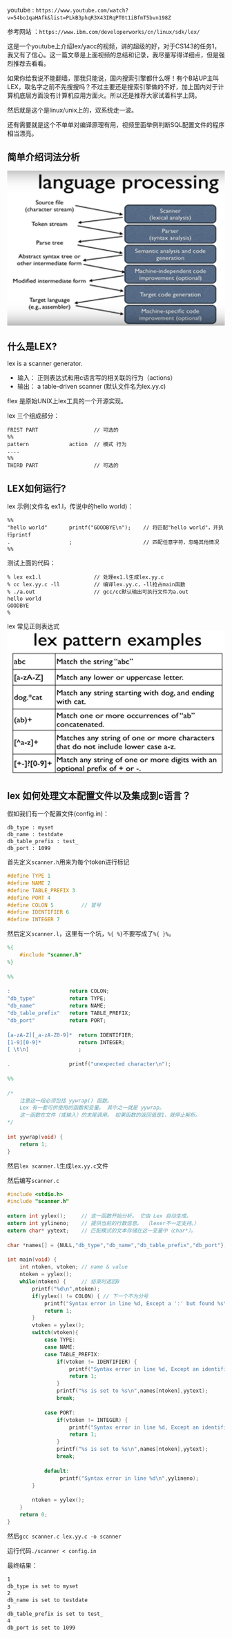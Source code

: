 youtube : `https://www.youtube.com/watch?v=54bo1qaHAfk&list=PLkB3phqR3X43IRqPT0t1iBfmT5bvn198Z`

参考网站 ：`https://www.ibm.com/developerworks/cn/linux/sdk/lex/`

这是一个youtube上介绍lex/yacc的视频，讲的超级的好，对于CS143的任务1，我又有了信心。这一篇文章是上面视频的总结和记录，我尽量写得详细点，但是强烈推荐去看看。

如果你给我说不能翻墙，那我只能说，国内搜索引擎都什么呀！有个B站UP主叫LEX，取名字之前不先搜搜吗？不过主要还是搜索引擎做的不好，加上国内对于计算机底层方面没有计算机应用方面火。所以还是推荐大家试着科学上网。

然后就是这个是linux/unix上的，双系统走一波。

还有需要就是这个不单单对编译原理有用，视频里面举例判断SQL配置文件的程序相当漂亮。

## 简单介绍词法分析

![avatar](3.png)

## 什么是LEX?

lex is a scanner generator.

* 输入： 正则表达式和用c语言写的相关联的行为（actions）
* 输出： a table-driven scanner (默认文件名为lex.yy.c)

flex 是原始UNIX上lex工具的一个开源实现。

lex 三个组成部分：
```
FRIST PART                  // 可选的
%%
pattern             action  // 模式 行为
....
%%
THIRD PART                  // 可选的
```

## LEX如何运行?

lex 示例(文件名 ex1.l，传说中的hello world)：

```
%%
"hello world"       printf("GOODBYE\n");    // 将匹配"hello world"，并执行printf
.                   ;                       // 匹配任意字符，忽略其他情况
%%
```

测试上面的代码：

```shell
% lex ex1.l                 // 处理ex1.l生成lex.yy.c
% cc lex.yy.c -ll           // 编译lex.yy.c，-ll抢占main函数
% ./a.out                   // gcc/cc默认输出可执行文件为a.out
hello world
GOODBYE
%
```

lex 常见正则表达式
![avatar](4.png)


## lex 如何处理文本配置文件以及集成到c语言？

假如我们有一个配置文件(config.in)：

```
db_type : myset
db_name : testdate
db_table_prefix : test_
db_port : 1099
```

首先定义`scanner.h`用来为每个token进行标记

```c
#define TYPE 1
#define NAME 2
#define TABLE_PREFIX 3
#define PORT 4
#define COLON 5         // 冒号
#define IDENTIFIER 6
#define INTEGER 7
```

然后定义`scanner.l`，这里有一个坑，`%{ %}`不要写成了`%{ }%`。

```lex
%{
    #include "scanner.h"
%}

%%

:                   return COLON;
"db_type"           return TYPE;
"db_name"           return NAME;
"db_table_prefix"   return TABLE_PREFIX;
"db_port"           return PORT; 

[a-zA-Z][_a-zA-Z0-9]*  return IDENTIFIER;
[1-9][0-9]*            return INTEGER;
[ \t\n]                ;

.                   printf("unexpected character\n");

%%

/*
    注意这一段必须包括 yywrap() 函数。
    Lex 有一套可供使用的函数和变量。 其中之一就是 yywrap。
    这一函数在文件（或输入）的末尾调用。 如果函数的返回值是1，就停止解析。
*/

int yywrap(void) {
    return 1;
}
```

然后`lex scanner.l`生成`lex.yy.c`文件

然后编写`scanner.c`

```c
#include <stdio.h>
#include "scanner.h"

extern int yylex();     // 这一函数开始分析。 它由 Lex 自动生成。
extern int yylineno;    // 提供当前的行数信息。 （lexer不一定支持。）
extern char* yytext;    // 匹配模式的文本存储在这一变量中（char*）。

char *names[] = {NULL,"db_type","db_name","db_table_prefix","db_port"};

int main(void) {
    int ntoken, vtoken; // name & value
    ntoken = yylex();
    while(ntoken) {     // 结束时返回0
        printf("%d\n",ntoken);
        if(yylex() != COLON) { // 下一个不为分号
            printf("Syntax error in line %d, Except a ':' but found %s\n",yylineno,yytext);
            return 1;
        }   
        vtoken = yylex();
        switch(vtoken){
            case TYPE:
            case NAME:
            case TABLE_PREFIX:
                if(vtoken != IDENTIFIER) {
                    printf("Syntax error in line %d, Except an identifier but found %s\n",yylineno,yytext);
                    return 1;
                }
                printf("%s is set to %s\n",names[ntoken],yytext);
                break;

            case PORT:
                if(vtoken != INTEGER) {
                    printf("Syntax error in line %d, Except an identifier but found %s\n",yylineno,yytext);
                    return 1;
                }
                printf("%s is set to %s\n",names[ntoken],yytext);
                break;

            default:
                 printf("Syntax error in line %d\n",yylineno);
        }

        ntoken = yylex();
    }
    return 0;
}
```

然后`gcc scanner.c lex.yy.c -o scanner`

运行代码`./scanner < config.in`

最终结果：
```
1
db_type is set to myset
2
db_name is set to testdate
3
db_table_prefix is set to test_
4
db_port is set to 1099
```